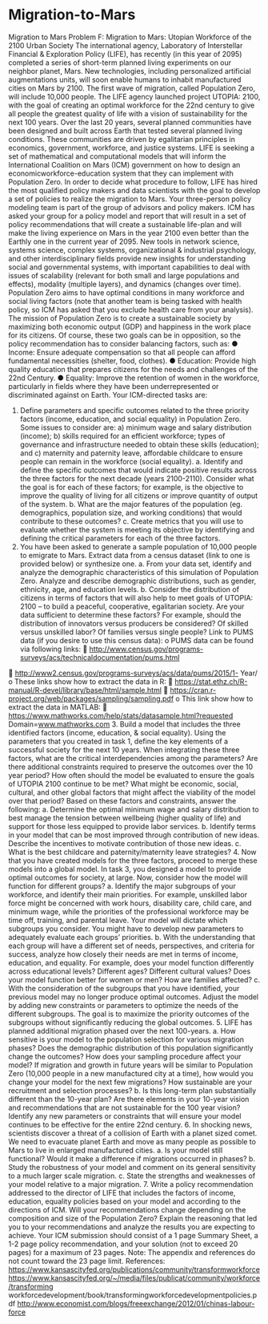 # Migration-to-Mars
Migration to Mars
Problem F: Migration to Mars: Utopian Workforce of the 2100 Urban Society
The international agency, Laboratory of Interstellar Financial & Exploration Policy
(LIFE), has recently (in this year of 2095) completed a series of short-term planned
living experiments on our neighbor planet, Mars. New technologies, including
personalized artificial augmentations units, will soon enable humans to inhabit
manufactured cities on Mars by 2100. The first wave of migration, called Population
Zero, will include 10,000 people.
The LIFE agency launched project UTOPIA: 2100, with the goal of creating an optimal
workforce for the 22nd century to give all people the greatest quality of life with a vision
of sustainability for the next 100 years. Over the last 20 years, several planned
communities have been designed and built across Earth that tested several planned
living conditions. These communities are driven by egalitarian principles in economics,
government, workforce, and justice systems.
LIFE is seeking a set of mathematical and computational models that will inform the
International Coalition on Mars (ICM) government on how to design an economicworkforce-education
system that they can implement with Population Zero. In order to
decide what procedure to follow, LIFE has hired the most qualified policy makers and
data scientists with the goal to develop a set of policies to realize the migration to Mars.
Your three-person policy modeling team is part of the group of advisors and policy
makers. ICM has asked your group for a policy model and report that will result in a set
of policy recommendations that will create a sustainable life-plan and will make the
living experience on Mars in the year 2100 even better than the Earthly one in the
current year of 2095.
New tools in network science, systems science, complex systems, organizational &
industrial psychology, and other interdisciplinary fields provide new insights for
understanding social and governmental systems, with important capabilities to deal with
issues of scalability (relevant for both small and large populations and effects), modality
(multiple layers), and dynamics (changes over time).
Population Zero aims to have optimal conditions in many workforce and social living
factors (note that another team is being tasked with health policy, so ICM has asked
that you exclude health care from your analysis). The mission of Population Zero is to
create a sustainable society by maximizing both economic output (GDP) and happiness
in the work place for its citizens. Of course, these two goals can be in opposition, so the
policy recommendation has to consider balancing factors, such as:
● Income: Ensure adequate compensation so that all people can afford
fundamental necessities (shelter, food, clothes).
● Education: Provide high quality education that prepares citizens for the needs
and challenges of the 22nd Century.
● Equality: Improve the retention of women in the workforce, particularly in fields
where they have been underrepresented or discriminated against on Earth.
Your ICM-directed tasks are:
1. Define parameters and specific outcomes related to the three priority factors
(income, education, and social equality) in Population Zero. Some issues to
consider are: a) minimum wage and salary distribution (income); b) skills
required for an efficient workforce; types of governance and infrastructure
needed to obtain these skills (education); and c) maternity and paternity leave,
affordable childcare to ensure people can remain in the workforce (social
equality).
a. Identify and define the specific outcomes that would indicate positive
results across the three factors for the next decade (years 2100-2110).
Consider what the goal is for each of these factors; for example, is the
objective to improve the quality of living for all citizens or improve quantity
of output of the system.
b. What are the major features of the population (eg. demographics,
population size, and working conditions) that would contribute to these
outcomes?
c. Create metrics that you will use to evaluate whether the system is meeting
its objective by identifying and defining the critical parameters for each of
the three factors.
2. You have been asked to generate a sample population of 10,000 people to
emigrate to Mars. Extract data from a census dataset (link to one is provided
below) or synthesize one.
a. From your data set, identify and analyze the demographic characteristics
of this simulation of Population Zero. Analyze and describe demographic
distributions, such as gender, ethnicity, age, and education levels.
b. Consider the distribution of citizens in terms of factors that will also help to
meet goals of UTOPIA: 2100 – to build a peaceful, cooperative, egalitarian
society. Are your data sufficient to determine these factors? For example,
should the distribution of innovators versus producers be considered? Of
skilled versus unskilled labor? Of families versus single people? 
Link to PUMS data (if you desire to use this census data):
o PUMS data can be found via following links:
 http://www.census.gov/programs-surveys/acs/technicaldocumentation/pums.html

 http://www2.census.gov/programs-surveys/acs/data/pums/2015/1-
Year/
o These links show how to extract the data in R:
 https://stat.ethz.ch/R-manual/R-devel/library/base/html/sample.html
 https://cran.r-project.org/web/packages/sampling/sampling.pdf
o This link show how to extract the data in MATLAB:
 https://www.mathworks.com/help/stats/datasample.html?requested
Domain=www.mathworks.com
3. Build a model that includes the three identified factors (income, education, &
social equality). Using the parameters that you created in task 1, define the key
elements of a successful society for the next 10 years. When integrating these
three factors, what are the critical interdependencies among the parameters?
Are there additional constraints required to preserve the outcomes over the 10
year period? How often should the model be evaluated to ensure the goals of
UTOPIA 2100 continue to be met? What might be economic, social, cultural, and
other global factors that might affect the viability of the model over that period?
Based on these factors and constraints, answer the following:
a. Determine the optimal minimum wage and salary distribution to best
manage the tension between wellbeing (higher quality of life) and support
for those less equipped to provide labor services.
b. Identify terms in your model that can be most improved through
contribution of new ideas. Describe the incentives to motivate contribution
of those new ideas.
c. What is the best childcare and paternity/maternity leave strategies?
4. Now that you have created models for the three factors, proceed to merge these
models into a global model. In task 3, you designed a model to provide optimal
outcomes for society, at large. Now, consider how the model will function for
different groups?
a. Identify the major subgroups of your workforce, and identify their main
priorities. For example, unskilled labor force might be concerned with work
hours, disability care, child care, and minimum wage, while the priorities of
the professional workforce may be time off, training, and parental leave.
Your model will dictate which subgroups you consider. You might have to
develop new parameters to adequately evaluate each groups’ priorities.
b. With the understanding that each group will have a different set of needs,
perspectives, and criteria for success, analyze how closely their needs are
met in terms of income, education, and equality. For example, does your
model function differently across educational levels? Different ages?
Different cultural values? Does your model function better for women or
men? How are families affected?
c. With the consideration of the subgroups that you have identified, your
previous model may no longer produce optimal outcomes. Adjust the
model by adding new constraints or parameters to optimize the needs of
the different subgroups. The goal is to maximize the priority outcomes of
the subgroups without significantly reducing the global outcomes.
5. LIFE has planned additional migration phased over the next 100-years.
a. How sensitive is your model to the population selection for various
migration phases? Does the demographic distribution of this population
significantly change the outcomes? How does your sampling procedure
affect your model? If migration and growth in future years will be similar to
Population Zero (10,000 people in a new manufactured city at a time),
how would you change your model for the next few migrations? How
sustainable are your recruitment and selection processes?
b. Is this long-term plan substantially different than the 10-year plan? Are
there elements in your 10-year vision and recommendations that are not
sustainable for the 100 year vision? Identify any new parameters or
constraints that will ensure your model continues to be effective for the
entire 22nd century.
6. In shocking news, scientists discover a threat of a collision of Earth with a planet
sized comet. We need to evacuate planet Earth and move as many people as
possible to Mars to live in enlarged manufactured cities.
a. Is your model still functional? Would it make a difference if migrations
occurred in phases?
b. Study the robustness of your model and comment on its general sensitivity
to a much larger scale migration.
c. State the strengths and weaknesses of your model relative to a major
migration.
7. Write a policy recommendation addressed to the director of LIFE that includes
the factors of income, education, equality policies based on your model and
according to the directions of ICM. Will your recommendations change
depending on the composition and size of the Population Zero? Explain the 
reasoning that led you to your recommendations and analyze the results you are
expecting to achieve.
Your ICM submission should consist of a 1 page Summary Sheet, a 1-2 page policy
recommendation, and your solution (not to exceed 20 pages) for a maximum of 23
pages. Note: The appendix and references do not count toward the 23 page limit.
References:
https://www.kansascityfed.org/publications/community/transformworkforce
https://www.kansascityfed.org/~/media/files/publicat/community/workforce/transforming
workforcedevelopment/book/transformingworkforcedevelopmentpolicies.pdf
http://www.economist.com/blogs/freeexchange/2012/01/chinas-labour-force
